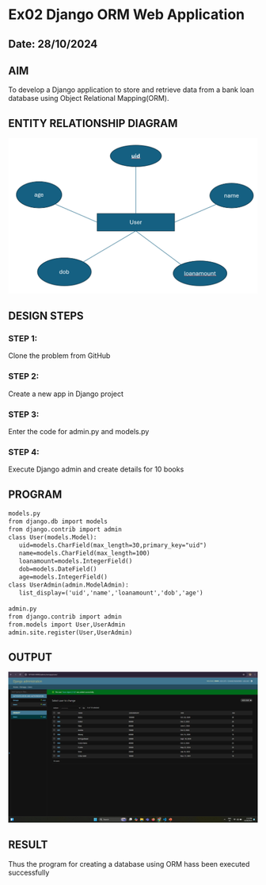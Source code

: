 # Ex02 Django ORM Web Application
## Date: 28/10/2024

## AIM
To develop a Django application to store and retrieve data from a bank loan database using Object Relational Mapping(ORM).

## ENTITY RELATIONSHIP DIAGRAM

![alt text]({D3D7CB59-FCCA-4971-8EE0-FAAA6007E88D}.png)

## DESIGN STEPS

### STEP 1:
Clone the problem from GitHub

### STEP 2:
Create a new app in Django project

### STEP 3:
Enter the code for admin.py and models.py

### STEP 4:
Execute Django admin and create details for 10 books

## PROGRAM
```
models.py
from django.db import models
from django.contrib import admin
class User(models.Model):
   uid=models.CharField(max_length=30,primary_key="uid")
   name=models.CharField(max_length=100)
   loanamount=models.IntegerField()
   dob=models.DateField()
   age=models.IntegerField()
class UserAdmin(admin.ModelAdmin):
   list_display=('uid','name','loanamount','dob','age')

admin.py
from django.contrib import admin
from.models import User,UserAdmin
admin.site.register(User,UserAdmin)
```


## OUTPUT

![alt text](<Screenshot 2024-10-28 141311.png>)


## RESULT
Thus the program for creating a database using ORM hass been executed successfully
